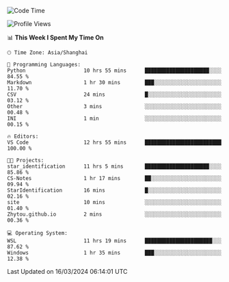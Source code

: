 <!--START_SECTION:waka-->
![Code Time](http://img.shields.io/badge/Code%20Time-1%2C544%20hrs%209%20mins-blue)

![Profile Views](http://img.shields.io/badge/Profile%20Views-0-blue)

📊 **This Week I Spent My Time On** 

```text
🕑︎ Time Zone: Asia/Shanghai

💬 Programming Languages: 
Python                   10 hrs 55 mins      █████████████████████░░░░   84.55 % 
Markdown                 1 hr 30 mins        ███░░░░░░░░░░░░░░░░░░░░░░   11.70 % 
CSV                      24 mins             █░░░░░░░░░░░░░░░░░░░░░░░░   03.12 % 
Other                    3 mins              ░░░░░░░░░░░░░░░░░░░░░░░░░   00.48 % 
INI                      1 min               ░░░░░░░░░░░░░░░░░░░░░░░░░   00.15 % 

🔥 Editors: 
VS Code                  12 hrs 55 mins      █████████████████████████   100.00 % 

🐱‍💻 Projects: 
star_identification      11 hrs 5 mins       █████████████████████░░░░   85.86 % 
CS-Notes                 1 hr 17 mins        ██░░░░░░░░░░░░░░░░░░░░░░░   09.94 % 
StarIdentification       16 mins             █░░░░░░░░░░░░░░░░░░░░░░░░   02.16 % 
site                     10 mins             ░░░░░░░░░░░░░░░░░░░░░░░░░   01.40 % 
Zhytou.github.io         2 mins              ░░░░░░░░░░░░░░░░░░░░░░░░░   00.36 % 

💻 Operating System: 
WSL                      11 hrs 19 mins      ██████████████████████░░░   87.62 % 
Windows                  1 hr 35 mins        ███░░░░░░░░░░░░░░░░░░░░░░   12.38 % 
```


 Last Updated on 16/03/2024 06:14:01 UTC
<!--END_SECTION:waka-->